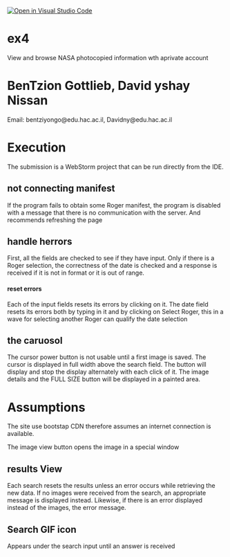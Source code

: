 [![Open in Visual Studio Code](https://classroom.github.com/assets/open-in-vscode-f059dc9a6f8d3a56e377f745f24479a46679e63a5d9fe6f495e02850cd0d8118.svg)](https://classroom.github.com/online_ide?assignment_repo_id=6439508&assignment_repo_type=AssignmentRepo)
# ex4
View and browse NASA photocopied information
wth aprivate account

<h1>BenTzion Gottlieb, David yshay Nissan</h1>
<p>Email: bentziyongo@edu.hac.ac.il, Davidny@edu.hac.ac.il </p>

<h1>Execution</h1>
<p>
The submission is a WebStorm project that can be run directly from the IDE.
</p>
<h2>not connecting manifest</h2>
<p>
If the program fails to obtain some Roger manifest, the program is disabled with a message that there is no communication with the server. And recommends refreshing the page</p>
<h2>handle herrors</h2>
<p>
First, all the fields are checked to see if they have input.
Only if there is a Roger selection, the correctness of the date is checked and a response is received if it is not in format or it is out of range.
</p>
<h4>reset errors</h4>
<p>
Each of the input fields resets its errors by clicking on it. The date field resets its errors both by typing in it and by clicking on Select Roger, this in a wave for selecting another Roger can qualify the date selection
</p>
<h2>the caruosol</h2>
<p>
The cursor power button is not usable until a first image is saved. The cursor is displayed in full width above the search field.
The button will display and stop the display alternately with each click of it.
The image details and the FULL SIZE button will be displayed in a painted area.
</p>
<h1>Assumptions</h1>
<p>
  The site use bootstap CDN therefore assumes an internet connection is available.
</p>
The image view button opens the image in a special window</p>
<h2> results View </h2>
<p>
Each search resets the results unless an error occurs while retrieving the new data.
If no images were received from the search, an appropriate message is displayed instead. Likewise, if there is an error displayed instead of the images, the error message.
</p>
<h2>Search GIF icon </h2>
<p>
Appears under the search input until an answer is received</p>
